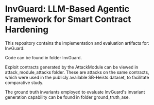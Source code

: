 # InvGuard: LLM-Based Agentic Framework for Smart Contract Hardening

This repository contains the implementation and evaluation artifacts for: InvGuard.

Code can be found in folder InvGuard. 

Exploit contracts generated by the AttackModule can be viewed in attack_module_attacks folder. These are attacks on the same contracts, which were used in the publicly available SB-Heists dataset, to facilitate comparative study. 

The ground truth invariants employed to evaluate InvGuard's invariant generation capability can be found in folder ground_truth_ase. 



